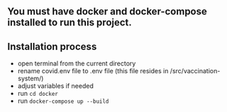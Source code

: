 ## You must have docker and docker-compose installed to run this project.

## Installation process

- open terminal from the current directory
- rename covid.env file to .env file (this file resides in  /src/vaccination-system/)
- adjust variables if needed
- run `cd docker`
- run `docker-compose up --build`
